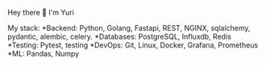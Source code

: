 Hey there 👋
I'm Yuri

My stack:
*Backend: Python, Golang, Fastapi, REST, NGINX, sqlalchemy, pydantic, alembic, celery. 
*Databases: PostgreSQL, Influxdb, Redis
*Testing: Pytest, testing
*DevOps: Git, Linux, Docker, Grafana, Prometheus
*ML: Pandas, Numpy
